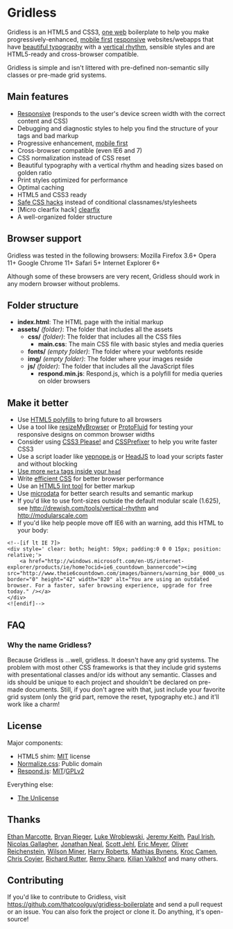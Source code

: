 Gridless
========

Gridless is an HTML5 and CSS3, [one web](http://adactio.com/journal/1716/) boilerplate to help you make progressively-enhanced, [mobile first](http://www.lukew.com/ff/entry.asp?933) [responsive](http://www.alistapart.com/articles/responsive-web-design) websites/webapps that have [beautiful typography](http://www.informationarchitects.jp/en/100e2r/) with a [vertical rhythm](http://24ways.org/2006/compose-to-a-vertical-rhythm), sensible styles and are HTML5-ready and cross-browser compatible.

Gridless is simple and isn't littered with pre-defined non-semantic silly classes or pre-made grid systems.

Main features
-------------

- [Responsive](http://www.alistapart.com/articles/responsive-web-design) (responds to the user's device screen width with the correct content and CSS)
- Debugging and diagnostic styles to help you find the structure of your tags and bad markup
- Progressive enhancement, [mobile first](http://www.lukew.com/ff/entry.asp?933)
- Cross-browser compatible (even IE6 and 7)
- CSS normalization instead of CSS reset
- Beautiful typography with a vertical rhythm and heading sizes based on golden ratio
- Print styles optimized for performance
- Optimal caching
- HTML5 and CSS3 ready
- [Safe CSS hacks](http://mathiasbynens.be/notes/safe-css-hacks) instead of conditional classnames/stylesheets
- [Micro clearfix hack] [clearfix]
- A well-organized folder structure


Browser support
---------------

Gridless was tested in the following browsers:
Mozilla Firefox 3.6+
Opera 11+
Google Chrome 11+
Safari 5+
Internet Explorer 6+

Although some of these browsers are very recent, Gridless should work in any modern browser without problems.

Folder structure
----------------

- **index.html**: The HTML page with the initial markup
- **assets/** *(folder)*: The folder that includes all the assets
	- **css/** *(folder)*: The folder that includes all the CSS files
		- **main.css**: The main CSS file with basic styles and media queries
	- **fonts/** *(empty folder)*: The folder where your webfonts reside
	- **img/** *(empty folder)*: The folder where your images reside
	- **js/** *(folder)*: The folder that includes all the JavaScript files
		- **respond.min.js**: Respond.js, which is a polyfill for media queries on older browsers

Make it better
--------------

- Use [HTML5 polyfills](http://github.com/Modernizr/Modernizr/wiki/HTML5-Cross-browser-Polyfills) to bring future to all browsers
- Use a tool like [resizeMyBrowser](http://resizemybrowser.com/) or [ProtoFluid](http://protofluid.com/) for testing your responsive designs on common browser widths
- Consider using [CSS3 Please!](http://css3please.com/) and [CSSPrefixer](http://cssprefixer.appspot.com/) to help you write faster CSS3
- Use a script loader like [yepnope.js](http://yepnopejs.com/) or [HeadJS](http://headjs.com/) to load your scripts faster and without blocking
- [Use more `meta` tags inside your `head`](http://gist.github.com/581868)
- Write [efficient CSS](http://css-tricks.com/efficiently-rendering-css/) for better browser performance
- Use an [HTML5 lint tool](http://lint.brihten.com/) for better markup
- Use [microdata](http://www.whatwg.org/specs/web-apps/current-work/multipage/links.html#microdata) for better search results and semantic markup
- If you'd like to use font-sizes outside the default modular scale (1.625), see http://drewish.com/tools/vertical-rhythm and http://modularscale.com
- If you'd like help people move off IE6 with an warning, add this HTML to your body:  
```
<!--[if lt IE 7]>
<div style=' clear: both; height: 59px; padding:0 0 0 15px; position: relative;'>
	<a href="http://windows.microsoft.com/en-US/internet-explorer/products/ie/home?ocid=ie6_countdown_bannercode"><img src="http://www.theie6countdown.com/images/banners/warning_bar_0000_us.jpg" border="0" height="42" width="820" alt="You are using an outdated browser. For a faster, safer browsing experience, upgrade for free today." /></a>
</div>
<![endif]-->
```

FAQ
---

### Why the name **Gridless**? ###
Because Gridless is ...well, gridless. It doesn't have any grid systems. The problem with most other CSS frameworks is that they include grid systems with presentational classes and/or ids without any semantic. Classes and ids should be unique to each project and shouldn't be declared on pre-made documents.
Still, if you don't agree with that, just include your favorite grid system (only the grid part, remove the reset, typography etc.) and it'll work like a charm!

License
-------

Major components:

- HTML5 shim: [MIT](http://www.opensource.org/licenses/mit-license.php) license
- [Normalize.css](http://necolas.github.com/normalize.css/): Public domain
- [Respond.js](https://github.com/scottjehl/Respond): [MIT](http://www.opensource.org/licenses/mit-license.php)/[GPLv2](http://www.gnu.org/licenses/gpl-2.0.html)

Everything else:

- [The Unlicense](http://unlicense.org/)

Thanks
------

[Ethan Marcotte](http://ethanmarcotte.com/), [Bryan Rieger](http://yiibu.com/), [Luke Wroblewski](http://www.lukew.com/), [Jeremy Keith](http://adactio.com/), [Paul Irish](http://paulirish.com/), [Nicolas Gallagher](http://nicolasgallagher.com/), [Jonathan Neal](https://github.com/jonathantneal/), [Scott Jehl](http://www.scottjehl.com/), [Eric Meyer](http://meyerweb.com), [Oliver Reichenstein](http://www.informationarchitects.jp/), [Wilson Miner](http://www.wilsonminer.com/), [Harry Roberts](http://csswizardry.com/), [Mathias Bynens](http://mathiasbynens.be), [Kroc Camen](http://camendesign.com/), [Chris Coyier](http://css-tricks.com/), [Richard Rutter](http://clagnut.com/), [Remy Sharp](http://remysharp.com/), [Kilian Valkhof](kilianvalkhof.com) and many others.

Contributing
------------

If you'd like to contribute to Gridless, visit https://github.com/thatcoolguy/gridless-boilerplate and send a pull request or an issue. You can also fork the project or clone it. Do anything, it's open-source!

[one web]: http://adactio.com/journal/1716/
[mobile first]: http://www.lukew.com/ff/entry.asp?933
[responsive]: http://www.alistapart.com/articles/responsive-web-design
[safe CSS hacks]: http://mathiasbynens.be/notes/safe-css-hacks
[clearfix]: http://nicolasgallagher.com/micro-clearfix-hack/
[respondjs]: https://github.com/scottjehl/Respond
[normalize]: http://necolas.github.com/normalize.css/
[100E2R]: http://www.informationarchitects.jp/en/100e2r/
[vertical rhythm]: http://24ways.org/2006/compose-to-a-vertical-rhythm